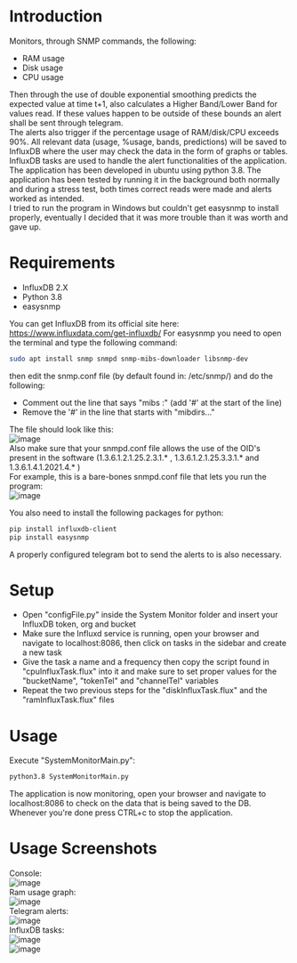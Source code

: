 # Introduction
Monitors, through SNMP commands, the following:

- RAM usage 
- Disk usage 
- CPU usage 

Then through the use of double exponential smoothing predicts the expected value at time t+1, also calculates a Higher Band/Lower Band for values read.
If these values happen to be outside of these bounds an alert shall be sent through telegram.\
The alerts also trigger if the percentage usage of RAM/disk/CPU exceeds 90%.
All relevant data (usage, %usage, bands, predictions) will be saved to InfluxDB where the user may check the data in the form of graphs or tables.\
InfluxDB tasks are used to handle the alert functionalities of the application. \
The application has been developed in ubuntu using python 3.8.
The application has been tested by running it in the background both normally and during a stress test, both times correct reads were made and alerts worked as intended. \
I tried to run the program in Windows but couldn't get easysnmp to install properly, eventually I decided that it was more trouble than it was worth and gave up.

# Requirements
- InfluxDB 2.X 
- Python 3.8 
- easysnmp 

You can get InfluxDB from its official site here: https://www.influxdata.com/get-influxdb/ 
For easysnmp you need to open the terminal and type the following command:
```sh
sudo apt install snmp snmpd snmp-mibs-downloader libsnmp-dev
```
then edit the snmp.conf file (by default found in: /etc/snmp/) and do the following: 
- Comment out the line that says "mibs :" (add '#' at the start of the line) 
- Remove the '#' in the line that starts with "mibdirs..." 

The file should look like this:  \
![image](https://user-images.githubusercontent.com/84874362/168674689-7bb5d1a0-17d4-4161-a71f-d339b20e0fca.png) \
Also make sure that your snmpd.conf file allows the use of the OID's present in the software (1.3.6.1.2.1.25.2.3.1.* , 1.3.6.1.2.1.25.3.3.1.* and 1.3.6.1.4.1.2021.4.* ) \
For example, this is a bare-bones snmpd.conf file that lets you run the program: \
![image](https://user-images.githubusercontent.com/84874362/168678693-e3e8f650-4318-47bf-800c-609779983f6b.png)


You also need to install the following packages for python:
```sh
pip install influxdb-client
pip install easysnmp
```

A properly configured telegram bot to send the alerts to is also necessary.

# Setup

- Open "configFile.py" inside the System Monitor folder and insert your InfluxDB token, org and bucket
- Make sure the Influxd service is running, open your browser and navigate to localhost:8086, then click on tasks in the sidebar and create a new task
- Give the task a name and a frequency then copy the script found in "cpuInfluxTask.flux" into it and make sure to set proper values for the "bucketName", "tokenTel" and "channelTel" variables
- Repeat the two previous steps for the "diskInfluxTask.flux" and the "ramInfluxTask.flux" files

# Usage

Execute "SystemMonitorMain.py":
```sh
python3.8 SystemMonitorMain.py
```
The application is now monitoring, open your browser and navigate to localhost:8086 to check on the data that is being saved to the DB.
Whenever you're done press CTRL+c to stop the application.

# Usage Screenshots
Console: \
![image](https://user-images.githubusercontent.com/84874362/168683084-363c582e-a306-4c94-ad22-b3ccb500bf7b.png) \
Ram usage graph: \
![image](https://user-images.githubusercontent.com/84874362/168684123-d507847b-24dd-475f-9a19-5589b6c5a8b6.png) \
Telegram alerts: \
![image](https://user-images.githubusercontent.com/84874362/168684500-6237a101-3766-4a74-8400-eb15c2404f75.png) \
InfluxDB tasks: \
![image](https://user-images.githubusercontent.com/84874362/168684625-f31a906e-0ba0-4a2b-82d4-eae13d97b850.png) \
![image](https://user-images.githubusercontent.com/84874362/168684953-3b7f67b9-79b9-40a9-b241-01cb1e6b38ff.png)


 




